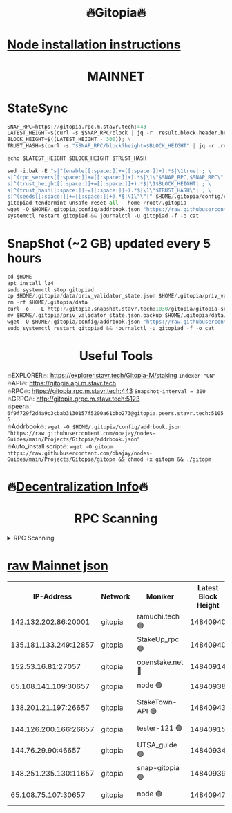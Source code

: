 <h1 align="center"> 🔥Gitopia🔥</h1>

[Node installation instructions](https://github.com/obajay/nodes-Guides/tree/main/Projects/Gitopia)
=

<h1 align="center"> MAINNET</h1>

# StateSync
```python
SNAP_RPC=https://gitopia.rpc.m.stavr.tech:443
LATEST_HEIGHT=$(curl -s $SNAP_RPC/block | jq -r .result.block.header.height); \
BLOCK_HEIGHT=$((LATEST_HEIGHT - 300)); \
TRUST_HASH=$(curl -s "$SNAP_RPC/block?height=$BLOCK_HEIGHT" | jq -r .result.block_id.hash)

echo $LATEST_HEIGHT $BLOCK_HEIGHT $TRUST_HASH

sed -i.bak -E "s|^(enable[[:space:]]+=[[:space:]]+).*$|\1true| ; \
s|^(rpc_servers[[:space:]]+=[[:space:]]+).*$|\1\"$SNAP_RPC,$SNAP_RPC\"| ; \
s|^(trust_height[[:space:]]+=[[:space:]]+).*$|\1$BLOCK_HEIGHT| ; \
s|^(trust_hash[[:space:]]+=[[:space:]]+).*$|\1\"$TRUST_HASH\"| ; \
s|^(seeds[[:space:]]+=[[:space:]]+).*$|\1\"\"|" $HOME/.gitopia/config/config.toml
gitopiad tendermint unsafe-reset-all --home /root/.gitopia
wget -O $HOME/.gitopia/config/addrbook.json "https://raw.githubusercontent.com/obajay/nodes-Guides/main/Projects/Gitopia/addrbook.json"
systemctl restart gitopiad && journalctl -u gitopiad -f -o cat
```
# SnapShot (~2 GB) updated every 5 hours
```python
cd $HOME
apt install lz4
sudo systemctl stop gitopiad
cp $HOME/.gitopia/data/priv_validator_state.json $HOME/.gitopia/priv_validator_state.json.backup
rm -rf $HOME/.gitopia/data
curl -o - -L http://gitopia.snapshot.stavr.tech:1030/gitopia/gitopia-snap.tar.lz4 | lz4 -c -d - | tar -x -C $HOME/.gitopia --strip-components 2
mv $HOME/.gitopia/priv_validator_state.json.backup $HOME/.gitopia/data/priv_validator_state.json
wget -O $HOME/.gitopia/config/addrbook.json "https://raw.githubusercontent.com/obajay/nodes-Guides/main/Projects/Gitopia/addrbook.json"
sudo systemctl restart gitopiad && journalctl -u gitopiad -f -o cat
```
 <h1 align="center"> Useful Tools</h1>

🔥EXPLORER🔥:      https://explorer.stavr.tech/Gitopia-M/staking  `Indexer "ON"` \
🔥API🔥: 			 		 https://gitopia.api.m.stavr.tech \
🔥RPC🔥:           https://gitopia.rpc.m.stavr.tech:443              `Snapshot-interval = 300` \
🔥GRPC🔥:          http://gitopia.grpc.m.stavr.tech:5123 \
🔥peer🔥:					 `6f9f729f2d4a9c3cbab3130157f5200a61bbb273@gitopia.peers.stavr.tech:51056` \
🔥Addrbook🔥:    ```wget -O $HOME/.gitopia/config/addrbook.json "https://raw.githubusercontent.com/obajay/nodes-Guides/main/Projects/Gitopia/addrbook.json"``` \
🔥Auto_install script🔥: ```wget -O gitopm https://raw.githubusercontent.com/obajay/nodes-Guides/main/Projects/Gitopia/gitopm && chmod +x gitopm && ./gitopm```

🔥[Decentralization Info](https://github.com/obajay/StateSync-snapshots/tree/main/Projects/Gitopia/Decentralization)🔥
=

<h1 align="center"> RPC Scanning</h1>

<details>
<summary>RPC Scanning</summary>

<h2 align="center"> We scan nodes in real time every 4 hours. And we provide the final result of RPC endpoints.
We cannot influence the operation of these nodes in any way. </h2>


```python
If Voting Power is higher than 0 --> then the Node is a validator of the network and may be subject to attack and be a potential threat to the chain.
```
```python
We marked such validators with a red symbol
```

</details>

[raw Mainnet json](https://rpc-check.gitopm.stavr.tech/gitopm/rpc-gitopm-result.json)
=

<table><tr><th>IP-Address</th><th>Network</th><th>Moniker</th><th>Latest Block Height</th><th>Earliest Block Height</th><th>Catching Up</th><th>Tx Index</th><th>Voting Power</th><th>Scan Time</th></tr><tr><td>142.132.202.86:20001</td><td>gitopia</td><td>ramuchi.tech 🟢</td><td>14840940</td><td>6548337</td><td>False</td><td>on</td><td>0</td><td>2024-03-05T11:34:32.576495224UTC</td></tr><tr><td>135.181.133.249:12857</td><td>gitopia</td><td>StakeUp_rpc 🟢</td><td>14840940</td><td>8010001</td><td>False</td><td>on</td><td>0</td><td>2024-03-05T11:34:32.875633901UTC</td></tr><tr><td>152.53.16.81:27057</td><td>gitopia</td><td>openstake.net 🔴</td><td>14840914</td><td>10455001</td><td>False</td><td>off</td><td>54658</td><td>2024-03-05T11:33:52.109739126UTC</td></tr><tr><td>65.108.141.109:30657</td><td>gitopia</td><td>node 🟢</td><td>14840938</td><td>12299845</td><td>False</td><td>on</td><td>0</td><td>2024-03-05T11:34:30.118472194UTC</td></tr><tr><td>138.201.21.197:26657</td><td>gitopia</td><td>StakeTown-API 🟢</td><td>14840943</td><td>12733501</td><td>False</td><td>on</td><td>0</td><td>2024-03-05T11:34:37.286073976UTC</td></tr><tr><td>144.126.200.166:26657</td><td>gitopia</td><td>tester-121 🟢</td><td>14840915</td><td>12832814</td><td>False</td><td>off</td><td>0</td><td>2024-03-05T11:33:54.434417628UTC</td></tr><tr><td>144.76.29.90:46657</td><td>gitopia</td><td>UTSA_guide 🟢</td><td>14840934</td><td>13035301</td><td>False</td><td>on</td><td>0</td><td>2024-03-05T11:34:23.648509144UTC</td></tr><tr><td>148.251.235.130:11657</td><td>gitopia</td><td>snap-gitopia 🟢</td><td>14840939</td><td>14079001</td><td>False</td><td>on</td><td>0</td><td>2024-03-05T11:34:30.321738311UTC</td></tr><tr><td>65.108.75.107:30657</td><td>gitopia</td><td>node 🟢</td><td>14840947</td><td>14269230</td><td>False</td><td>on</td><td>0</td><td>2024-03-05T11:34:43.701857397UTC</td></tr></table>

